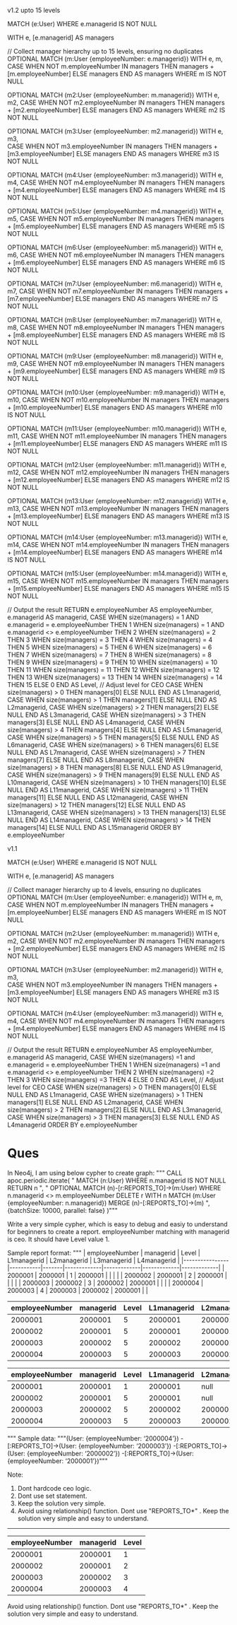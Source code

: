 v1.2 upto 15 levels

MATCH (e:User)
WHERE e.managerid IS NOT NULL

WITH e, [e.managerid] AS managers

// Collect manager hierarchy up to 15 levels, ensuring no duplicates
OPTIONAL MATCH (m:User {employeeNumber: e.managerid})
WITH e, m, 
     CASE WHEN NOT m.employeeNumber IN managers THEN managers + [m.employeeNumber] ELSE managers END AS managers
WHERE m IS NOT NULL

OPTIONAL MATCH (m2:User {employeeNumber: m.managerid})
WITH e, m2,
     CASE WHEN NOT m2.employeeNumber IN managers THEN managers + [m2.employeeNumber] ELSE managers END AS managers
WHERE m2 IS NOT NULL

OPTIONAL MATCH (m3:User {employeeNumber: m2.managerid})
WITH e, m3,  
     CASE WHEN NOT m3.employeeNumber IN managers THEN managers + [m3.employeeNumber] ELSE managers END AS managers
WHERE m3 IS NOT NULL

OPTIONAL MATCH (m4:User {employeeNumber: m3.managerid})
WITH e, m4,
     CASE WHEN NOT m4.employeeNumber IN managers THEN managers + [m4.employeeNumber] ELSE managers END AS managers
WHERE m4 IS NOT NULL

OPTIONAL MATCH (m5:User {employeeNumber: m4.managerid})
WITH e, m5,
     CASE WHEN NOT m5.employeeNumber IN managers THEN managers + [m5.employeeNumber] ELSE managers END AS managers
WHERE m5 IS NOT NULL

OPTIONAL MATCH (m6:User {employeeNumber: m5.managerid})
WITH e, m6,
     CASE WHEN NOT m6.employeeNumber IN managers THEN managers + [m6.employeeNumber] ELSE managers END AS managers
WHERE m6 IS NOT NULL

OPTIONAL MATCH (m7:User {employeeNumber: m6.managerid})
WITH e, m7,
     CASE WHEN NOT m7.employeeNumber IN managers THEN managers + [m7.employeeNumber] ELSE managers END AS managers
WHERE m7 IS NOT NULL

OPTIONAL MATCH (m8:User {employeeNumber: m7.managerid})
WITH e, m8,
     CASE WHEN NOT m8.employeeNumber IN managers THEN managers + [m8.employeeNumber] ELSE managers END AS managers
WHERE m8 IS NOT NULL

OPTIONAL MATCH (m9:User {employeeNumber: m8.managerid})
WITH e, m9,
     CASE WHEN NOT m9.employeeNumber IN managers THEN managers + [m9.employeeNumber] ELSE managers END AS managers
WHERE m9 IS NOT NULL

OPTIONAL MATCH (m10:User {employeeNumber: m9.managerid})
WITH e, m10,
     CASE WHEN NOT m10.employeeNumber IN managers THEN managers + [m10.employeeNumber] ELSE managers END AS managers
WHERE m10 IS NOT NULL

OPTIONAL MATCH (m11:User {employeeNumber: m10.managerid})
WITH e, m11,
     CASE WHEN NOT m11.employeeNumber IN managers THEN managers + [m11.employeeNumber] ELSE managers END AS managers
WHERE m11 IS NOT NULL

OPTIONAL MATCH (m12:User {employeeNumber: m11.managerid})
WITH e, m12,
     CASE WHEN NOT m12.employeeNumber IN managers THEN managers + [m12.employeeNumber] ELSE managers END AS managers
WHERE m12 IS NOT NULL

OPTIONAL MATCH (m13:User {employeeNumber: m12.managerid})
WITH e, m13,
     CASE WHEN NOT m13.employeeNumber IN managers THEN managers + [m13.employeeNumber] ELSE managers END AS managers
WHERE m13 IS NOT NULL

OPTIONAL MATCH (m14:User {employeeNumber: m13.managerid})
WITH e, m14,
     CASE WHEN NOT m14.employeeNumber IN managers THEN managers + [m14.employeeNumber] ELSE managers END AS managers
WHERE m14 IS NOT NULL

OPTIONAL MATCH (m15:User {employeeNumber: m14.managerid})
WITH e, m15,
     CASE WHEN NOT m15.employeeNumber IN managers THEN managers + [m15.employeeNumber] ELSE managers END AS managers
WHERE m15 IS NOT NULL

// Output the result
RETURN e.employeeNumber AS employeeNumber, 
       e.managerid AS managerid,
       CASE 
           WHEN size(managers) = 1 AND e.managerid = e.employeeNumber THEN 1 
           WHEN size(managers) = 1 AND e.managerid <> e.employeeNumber THEN 2
           WHEN size(managers) = 2 THEN 3
           WHEN size(managers) = 3 THEN 4
           WHEN size(managers) = 4 THEN 5
           WHEN size(managers) = 5 THEN 6
           WHEN size(managers) = 6 THEN 7
           WHEN size(managers) = 7 THEN 8
           WHEN size(managers) = 8 THEN 9
           WHEN size(managers) = 9 THEN 10
           WHEN size(managers) = 10 THEN 11
           WHEN size(managers) = 11 THEN 12
           WHEN size(managers) = 12 THEN 13
           WHEN size(managers) = 13 THEN 14
           WHEN size(managers) = 14 THEN 15
           ELSE 0 
       END AS Level,  // Adjust level for CEO
       CASE WHEN size(managers) > 0 THEN managers[0] ELSE NULL END AS L1managerid,
       CASE WHEN size(managers) > 1 THEN managers[1] ELSE NULL END AS L2managerid,
       CASE WHEN size(managers) > 2 THEN managers[2] ELSE NULL END AS L3managerid,
       CASE WHEN size(managers) > 3 THEN managers[3] ELSE NULL END AS L4managerid,
       CASE WHEN size(managers) > 4 THEN managers[4] ELSE NULL END AS L5managerid,
       CASE WHEN size(managers) > 5 THEN managers[5] ELSE NULL END AS L6managerid,
       CASE WHEN size(managers) > 6 THEN managers[6] ELSE NULL END AS L7managerid,
       CASE WHEN size(managers) > 7 THEN managers[7] ELSE NULL END AS L8managerid,
       CASE WHEN size(managers) > 8 THEN managers[8] ELSE NULL END AS L9managerid,
       CASE WHEN size(managers) > 9 THEN managers[9] ELSE NULL END AS L10managerid,
       CASE WHEN size(managers) > 10 THEN managers[10] ELSE NULL END AS L11managerid,
       CASE WHEN size(managers) > 11 THEN managers[11] ELSE NULL END AS L12managerid,
       CASE WHEN size(managers) > 12 THEN managers[12] ELSE NULL END AS L13managerid,
       CASE WHEN size(managers) > 13 THEN managers[13] ELSE NULL END AS L14managerid,
       CASE WHEN size(managers) > 14 THEN managers[14] ELSE NULL END AS L15managerid
ORDER BY e.employeeNumber





v1.1

MATCH (e:User)
WHERE e.managerid IS NOT NULL

WITH e, [e.managerid] AS managers

// Collect manager hierarchy up to 4 levels, ensuring no duplicates
OPTIONAL MATCH (m:User {employeeNumber: e.managerid})
WITH e, m, 
     CASE WHEN NOT m.employeeNumber IN managers THEN managers + [m.employeeNumber] ELSE managers END AS managers
WHERE m IS NOT NULL

OPTIONAL MATCH (m2:User {employeeNumber: m.managerid})
WITH e, m2,
     CASE WHEN NOT m2.employeeNumber IN managers THEN managers + [m2.employeeNumber] ELSE managers END AS managers
WHERE m2 IS NOT NULL

OPTIONAL MATCH (m3:User {employeeNumber: m2.managerid})
WITH e, m3,  
     CASE WHEN NOT m3.employeeNumber IN managers THEN managers + [m3.employeeNumber] ELSE managers END AS managers
WHERE m3 IS NOT NULL

OPTIONAL MATCH (m4:User {employeeNumber: m3.managerid})
WITH e, m4,
     CASE WHEN NOT m4.employeeNumber IN managers THEN managers + [m4.employeeNumber] ELSE managers END AS managers
WHERE m4 IS NOT NULL

// Output the result
RETURN e.employeeNumber AS employeeNumber, 
       e.managerid AS managerid,
       CASE 
           WHEN size(managers) =1 and e.managerid = e.employeeNumber THEN 1 
           WHEN size(managers) =1 and e.managerid <> e.employeeNumber THEN 2
           WHEN size(managers) =2  THEN 3
           WHEN size(managers) =3  THEN 4
           ELSE 0 
       END AS Level,  // Adjust level for CEO
       CASE WHEN size(managers) > 0 THEN managers[0] ELSE NULL END AS L1managerid,
       CASE WHEN size(managers) > 1 THEN managers[1] ELSE NULL END AS L2managerid,
       CASE WHEN size(managers) > 2 THEN managers[2] ELSE NULL END AS L3managerid,
       CASE WHEN size(managers) > 3 THEN managers[3] ELSE NULL END AS L4managerid
ORDER BY e.employeeNumber


# Ques

In Neo4j, I am using below cypher to create graph: """
    CALL apoc.periodic.iterate(
      "
        MATCH (n:User)
        WHERE n.managerid IS NOT NULL
        RETURN n
      ",
      "
        OPTIONAL MATCH (n)-[r:REPORTS_TO]->(m:User)
        WHERE n.managerid <> m.employeeNumber
        DELETE r
        WITH n
        MATCH (m:User {employeeNumber: n.managerid})
        MERGE (n)-[:REPORTS_TO]->(m)
      ",
      {batchSize: 10000, parallel: false}
    )"""

Write a very simple cypher, which is easy to debug and easiy to understand for beginners to create a report. employeeNumber matching with managerid is ceo. It should have Level value 1.

Sample report format:
"""
| employeeNumber | managerid | Level | L1managerid | L2managerid | L3managerid | L4managerid |
|----------------|-----------|-------|-------------|-------------|-------------|-------------|
| 2000001        | 2000001   | 1     | 2000001     |             |             |             |
| 2000002        | 2000001   | 2     | 2000001     |             |             |             |
| 2000003        | 2000002   | 3     | 2000002     | 2000001     |             |             |
| 2000004        | 2000003   | 4     | 2000003     | 2000002     | 2000001     |             |

| employeeNumber | managerid | Level | L1managerid | L2managerid | L3managerid | L4managerid |
|----------------|-----------|-------|-------------|-------------|-------------|-------------|
| 2000001        | 2000001   | 5     | 2000001     | 2000001 |      2000001       |   2000001          |
| 2000002        | 2000001   | 5     | 2000001     |   2000001          |   2000001          |  2000001           |
| 2000003        | 2000002   | 5     | 2000002     | 2000001     |    2000001         |  2000001           |
| 2000004        | 2000003   | 5     | 2000003     | 2000002     | 2000001     |   2000001          |

| employeeNumber | managerid | Level | L1managerid | L2managerid | L3managerid | L4managerid |
|----------------|-----------|-------|-------------|-------------|-------------|-------------|
| 2000001        | 2000001   | 1     | 2000001     |  null       |  null       | null        |
| 2000002        | 2000001   | 5     | 2000001     |  null       |  null       |    null     |
| 2000003        | 2000002   | 5     | 2000002     | 2000001     |             |   null      |
| 2000004        | 2000003   | 5     | 2000003     | 2000002     | 2000001     |   null      |

"""
Sample data:
"""(User: {employeeNumber: ‘2000004’}) -[:REPORTS_TO]->(User: {employeeNumber: ‘2000003’}) -[:REPORTS_TO]->(User: {employeeNumber: ‘2000002’}) -[:REPORTS_TO]->(User: {employeeNumber: ‘2000001’})"""

Note: 
1. Dont hardcode ceo logic.
2. Dont use set statement.
3. Keep the solution very simple.
4. Avoid using relationship() function. Dont use "REPORTS_TO*" . Keep the solution very simple and easy to understand.


---

| employeeNumber | managerid | Level |
|----------------|-----------|-------|
| 2000001        | 2000001   | 1     |
| 2000002        | 2000001   | 2     |
| 2000003        | 2000002   | 3     |
| 2000004        | 2000003   | 4     |

Avoid using relationship() function. Dont use "REPORTS_TO*" . Keep the solution very simple and easy to understand.
